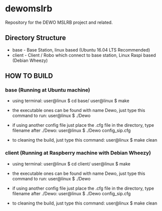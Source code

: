 # dewomslrb
Repository for the DEWO MSLRB project and related.

## Directory Structure
* base - Base Station, linux based (Ubuntu 16.04 LTS Recommended)
* client - Client / Robo which connect to base station, Linux Raspi based (Debian Wheezy)

## HOW TO BUILD

### base (Running at Ubuntu machine)
* using terminal:
user@linux $ cd base/
user@linux $ make

* the executable ones can be found with name Dewo, just type this command to run:
user@linux $ ./Dewo

* if using another config file just place the .cfg file in the directory, type filename after ./Dewo:
user@linux $ ./Dewo config_sip.cfg

* to cleaning the build, just type this command:
user@linux $ make clean

### client (Running at Raspberry machine with Debian Wheezy)
* using terminal:
user@linux $ cd client/
user@linux $ make

* the executable ones can be found with name Dewo, just type this command to run:
user@linux $ ./Dewo

* if using another config file just place the .cfg file in the directory, type filename after ./Dewo:
user@linux $ ./Dewo config_sip.cfg

* to cleaning the build, just type this command:
user@linux $ make clean
